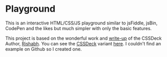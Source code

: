 Playground
==========

This is an interactive HTML/CSS/JS playground similar to jsFiddle, jsBin, CodePen and the likes but much simpler with only the basic features.

This project is based on the wonderful work and [write-up](http://codetheory.in/building-your-own-html-css-js-realtime-playground/) of the CSSDeck Author, [Rishabh](http://codetheory.in/about/). You can see the [CSSDeck](http://cssdeck.com/) variant [here](http://cssdeck.com/labs/zcqps6a7). I couldn't find an example on Github so I created one.